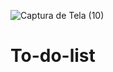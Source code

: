 ![Captura de Tela (10)](https://user-images.githubusercontent.com/88130044/221718856-44ee587a-068b-41da-8431-bba81a33a145.png)
# To-do-list
